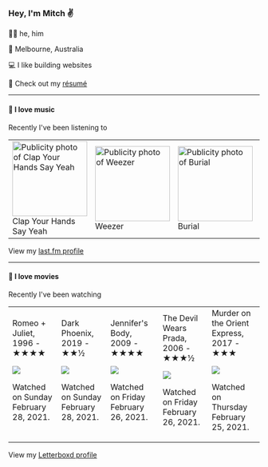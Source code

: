 <article><h3>Hey, I&#x27;m Mitch ✌️</h3><section><p>🙆‍♂️ he, him</p><p>📍 Melbourne, Australia</p><p>💻 I like building websites</p><p>📝 Check out my <a href="https://github.com/my-slab/resume">résumé</a></p></section><hr/><section><h4>💽 I love music</h4><p>Recently I&#x27;ve been listening to</p><table><tbody><td><img src="https://lastfm.freetls.fastly.net/i/u/174s/37888bff15dcb61bd2619ee226dcd605.png" height="150px" alt="Publicity photo of Clap Your Hands Say Yeah"/><br/>Clap Your Hands Say Yeah</td><td><img src="https://lastfm.freetls.fastly.net/i/u/174s/a986774f52c2438fbe38f019812d3896.png" height="150px" alt="Publicity photo of Weezer"/><br/>Weezer</td><td><img src="https://lastfm.freetls.fastly.net/i/u/174s/2c7332bc861d406a80c13f0e69d4ba7f.png" height="150px" alt="Publicity photo of Burial"/><br/>Burial</td><td><img src="https://lastfm.freetls.fastly.net/i/u/174s/7cf92bca55642b2e95d07d845e0cfb1e.png" height="150px" alt="Publicity photo of Bill Evans"/><br/>Bill Evans</td><td><img src="https://lastfm.freetls.fastly.net/i/u/174s/bc596295b4d680ff74f27109b09f4701.png" height="150px" alt="Publicity photo of Duke Deuce"/><br/>Duke Deuce</td></tbody></table><span>View my <a href="https://www.last.fm/user/mylsb">last.fm profile</a></span></section><hr/><section><h4>📼 I love movies</h4><p>Recently I&#x27;ve been watching</p><table><tbody><td>Romeo + Juliet, 1996 - ★★★★<br/><span> <p><img src="https://a.ltrbxd.com/resized/film-poster/5/1/6/4/7/51647-romeo-juliet-0-500-0-750-crop.jpg?k=6597239ce6"/></p> <p>Watched on Sunday February 28, 2021.</p> </span></td><td>Dark Phoenix, 2019 - ★★½<br/><span> <p><img src="https://a.ltrbxd.com/resized/film-poster/2/4/7/3/8/5/247385-dark-phoenix-0-500-0-750-crop.jpg?k=e9de678aa4"/></p> <p>Watched on Sunday February 28, 2021.</p> </span></td><td>Jennifer&#x27;s Body, 2009 - ★★★★<br/><span> <p><img src="https://a.ltrbxd.com/resized/sm/upload/fn/h9/i1/fu/jUegGbwpHOHFQk7KNoLaKXVXR7m-0-500-0-750-crop.jpg?k=59c4554348"/></p> <p>Watched on Friday February 26, 2021.</p> </span></td><td>The Devil Wears Prada, 2006 - ★★★½<br/><span> <p><img src="https://a.ltrbxd.com/resized/film-poster/5/1/7/1/2/51712-the-devil-wears-prada-0-500-0-750-crop.jpg?k=a0739a9a00"/></p> <p>Watched on Friday February 26, 2021.</p> </span></td><td>Murder on the Orient Express, 2017 - ★★★<br/><span> <p><img src="https://a.ltrbxd.com/resized/sm/upload/x3/oo/kp/41/iBlfxlw8qwtUS0R8YjIU7JtM6LM-0-500-0-750-crop.jpg?k=5f1c7a283d"/></p> <p>Watched on Thursday February 25, 2021.</p> </span></td></tbody></table><span>View my <a href="https://letterboxd.com/myslab/">Letterboxd profile</a></span></section></article>